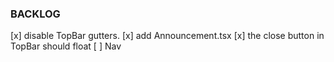 ### BACKLOG

[x] disable TopBar gutters.
[x] add Announcement.tsx
[x] the close button in TopBar should float
[ ] Nav